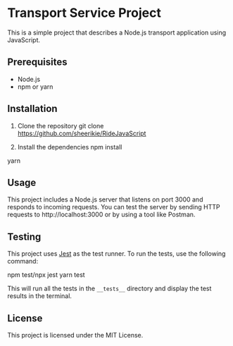 # Transport Service Project

This is a simple project that describes a Node.js transport application using JavaScript.

## Prerequisites

- Node.js
- npm or yarn

## Installation

1. Clone the repository
git clone https://github.com/sheerikie/RideJavaScript

2. Install the dependencies
npm install

yarn


## Usage

This project includes a Node.js server that listens on port 3000 and responds to incoming requests. You can test the server by sending HTTP requests to http://localhost:3000 or by using a tool like Postman.

## Testing

This project uses [Jest](https://jestjs.io/) as the test runner. To run the tests, use the following command:

npm test/npx jest 
yarn test




This will run all the tests in the `__tests__` directory and display the test results in the terminal.

## License

This project is licensed under the MIT License.





